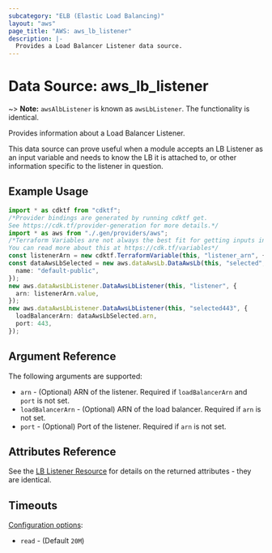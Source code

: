 ```yaml
---
subcategory: "ELB (Elastic Load Balancing)"
layout: "aws"
page_title: "AWS: aws_lb_listener"
description: |-
  Provides a Load Balancer Listener data source.
---
```


# Data Source: aws\_lb\_listener

\~> **Note:** `awsAlbListener` is known as `awsLbListener`. The functionality is identical.

Provides information about a Load Balancer Listener.

This data source can prove useful when a module accepts an LB Listener as an input variable and needs to know the LB it is attached to, or other information specific to the listener in question.

## Example Usage

```typescript
import * as cdktf from "cdktf";
/*Provider bindings are generated by running cdktf get.
See https://cdk.tf/provider-generation for more details.*/
import * as aws from "./.gen/providers/aws";
/*Terraform Variables are not always the best fit for getting inputs in the context of Terraform CDK.
You can read more about this at https://cdk.tf/variables*/
const listenerArn = new cdktf.TerraformVariable(this, "listener_arn", {});
const dataAwsLbSelected = new aws.dataAwsLb.DataAwsLb(this, "selected", {
  name: "default-public",
});
new aws.dataAwsLbListener.DataAwsLbListener(this, "listener", {
  arn: listenerArn.value,
});
new aws.dataAwsLbListener.DataAwsLbListener(this, "selected443", {
  loadBalancerArn: dataAwsLbSelected.arn,
  port: 443,
});

```

## Argument Reference

The following arguments are supported:

* `arn` - (Optional) ARN of the listener. Required if `loadBalancerArn` and `port` is not set.
* `loadBalancerArn` - (Optional) ARN of the load balancer. Required if `arn` is not set.
* `port` - (Optional) Port of the listener. Required if `arn` is not set.

## Attributes Reference

See the [LB Listener Resource](/docs/providers/aws/r/lb_listener.html) for details on the returned attributes - they are identical.

## Timeouts

[Configuration options](https://developer.hashicorp.com/terraform/language/resources/syntax#operation-timeouts):

* `read` - (Default `20M`)
